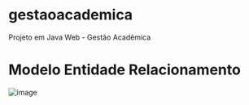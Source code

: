 # gestaoacademica
Projeto em Java Web - Gestão Acadêmica


# Modelo Entidade Relacionamento

![image](https://user-images.githubusercontent.com/51801463/123016380-da8f8900-d3a0-11eb-9661-9320ee1e9536.png)
